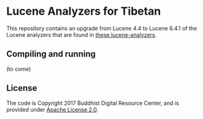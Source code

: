 # Lucene Analyzers for Tibetan

This repository contains an upgrade from Lucene 4.4 to Lucene 6.4.1 of the Lucene analyzers that are found in [these lucene-analyzers](https://github.com/tibetan-nlp/lucene-analyzers).

## Compiling and running

(to come)

## License

The code is Copyright 2017 Buddhist Digital Resource Center, and is provided under [Apache License 2.0](LICENSE).